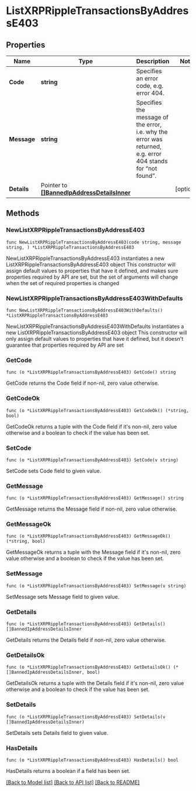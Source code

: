 # ListXRPRippleTransactionsByAddressE403

## Properties

Name | Type | Description | Notes
------------ | ------------- | ------------- | -------------
**Code** | **string** | Specifies an error code, e.g. error 404. | 
**Message** | **string** | Specifies the message of the error, i.e. why the error was returned, e.g. error 404 stands for “not found”. | 
**Details** | Pointer to [**[]BannedIpAddressDetailsInner**](BannedIpAddressDetailsInner.md) |  | [optional] 

## Methods

### NewListXRPRippleTransactionsByAddressE403

`func NewListXRPRippleTransactionsByAddressE403(code string, message string, ) *ListXRPRippleTransactionsByAddressE403`

NewListXRPRippleTransactionsByAddressE403 instantiates a new ListXRPRippleTransactionsByAddressE403 object
This constructor will assign default values to properties that have it defined,
and makes sure properties required by API are set, but the set of arguments
will change when the set of required properties is changed

### NewListXRPRippleTransactionsByAddressE403WithDefaults

`func NewListXRPRippleTransactionsByAddressE403WithDefaults() *ListXRPRippleTransactionsByAddressE403`

NewListXRPRippleTransactionsByAddressE403WithDefaults instantiates a new ListXRPRippleTransactionsByAddressE403 object
This constructor will only assign default values to properties that have it defined,
but it doesn't guarantee that properties required by API are set

### GetCode

`func (o *ListXRPRippleTransactionsByAddressE403) GetCode() string`

GetCode returns the Code field if non-nil, zero value otherwise.

### GetCodeOk

`func (o *ListXRPRippleTransactionsByAddressE403) GetCodeOk() (*string, bool)`

GetCodeOk returns a tuple with the Code field if it's non-nil, zero value otherwise
and a boolean to check if the value has been set.

### SetCode

`func (o *ListXRPRippleTransactionsByAddressE403) SetCode(v string)`

SetCode sets Code field to given value.


### GetMessage

`func (o *ListXRPRippleTransactionsByAddressE403) GetMessage() string`

GetMessage returns the Message field if non-nil, zero value otherwise.

### GetMessageOk

`func (o *ListXRPRippleTransactionsByAddressE403) GetMessageOk() (*string, bool)`

GetMessageOk returns a tuple with the Message field if it's non-nil, zero value otherwise
and a boolean to check if the value has been set.

### SetMessage

`func (o *ListXRPRippleTransactionsByAddressE403) SetMessage(v string)`

SetMessage sets Message field to given value.


### GetDetails

`func (o *ListXRPRippleTransactionsByAddressE403) GetDetails() []BannedIpAddressDetailsInner`

GetDetails returns the Details field if non-nil, zero value otherwise.

### GetDetailsOk

`func (o *ListXRPRippleTransactionsByAddressE403) GetDetailsOk() (*[]BannedIpAddressDetailsInner, bool)`

GetDetailsOk returns a tuple with the Details field if it's non-nil, zero value otherwise
and a boolean to check if the value has been set.

### SetDetails

`func (o *ListXRPRippleTransactionsByAddressE403) SetDetails(v []BannedIpAddressDetailsInner)`

SetDetails sets Details field to given value.

### HasDetails

`func (o *ListXRPRippleTransactionsByAddressE403) HasDetails() bool`

HasDetails returns a boolean if a field has been set.


[[Back to Model list]](../README.md#documentation-for-models) [[Back to API list]](../README.md#documentation-for-api-endpoints) [[Back to README]](../README.md)


